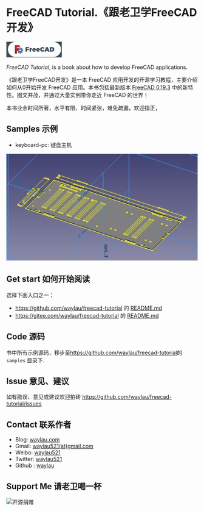 # FreeCAD Tutorial.《跟老卫学FreeCAD开发》


![](images/freecad-logo.jpg)

*FreeCAD Tutorial*, is a book about how to develop FreeCAD applications.



《跟老卫学FreeCAD开发》是一本 FreeCAD 应用开发的开源学习教程，主要介绍如何从0开始开发 FreeCAD 应用。本书包括最新版本 [FreeCAD 0.19.3](hhttps://wiki.freecad.org/) 中的新特性。图文并茂，并通过大量实例带你走近 FreeCAD 的世界！

本书业余时间所著，水平有限、时间紧张，难免疏漏，欢迎指正，

## Samples 示例

* keyboard-pc: 键盘主机

![](images/keyboard-pc.jpg)






## Get start 如何开始阅读

选择下面入口之一：

* <https://github.com/waylau/freecad-tutorial> 的 [README.md](https://github.com/waylau/freecad-tutorial/blob/master/README.md)
* <https://gitee.com/waylau/freecad-tutorial> 的 [README.md](https://gitee.com/waylau/freecad-tutorial/blob/master/README.md)


## Code 源码

书中所有示例源码，移步至<https://github.com/waylau/freecad-tutorial>的 `samples` 目录下.

## Issue 意见、建议

如有勘误、意见或建议欢迎拍砖 <https://github.com/waylau/freecad-tutorial/issues>

## Contact 联系作者

* Blog: [waylau.com](http://waylau.com)
* Gmail: [waylau521(at)gmail.com](mailto:waylau521@gmail.com)
* Weibo: [waylau521](http://weibo.com/waylau521)
* Twitter: [waylau521](https://twitter.com/waylau521)
* Github : [waylau](https://github.com/waylau)


## Support Me 请老卫喝一杯

![开源捐赠](https://waylau.com/images/showmethemoney-sm.jpg)

